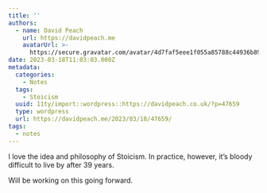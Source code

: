 ```yaml
---
title: ''
authors:
  - name: David Peach
    url: https://davidpeach.me
    avatarUrl: >-
      https://secure.gravatar.com/avatar/4d7faf5eee1f055a85788c44936b8995eaab6dfb004e7854ec747ccb272e91ee?s=96&d=mm&r=g
date: 2023-03-18T11:03:03.000Z
metadata:
  categories:
    - Notes
  tags:
    - Stoicism
  uuid: 11ty/import::wordpress::https://davidpeach.co.uk/?p=47659
  type: wordpress
  url: https://davidpeach.me/2023/03/18/47659/
tags:
  - notes
---
```

I love the idea and philosophy of Stoicism. In practice, however, it’s bloody difficult to live by after 39 years.

Will be working on this going forward.
